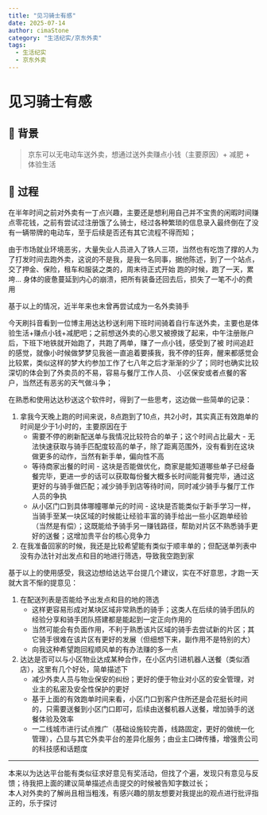 ```yaml
---
title: "见习骑士有感"
date: 2025-07-14
author: cimaStone
category: "生活纪实/京东外卖"
tags: 
  - 生活纪实
  - 京东外卖
---
```


# 见习骑士有感

## 🎯 背景
> 京东可以无电动车送外卖，想通过送外卖赚点小钱（主要原因）+ 减肥 + 体验生活

## 📖 过程
在半年时间之前对外卖有一丁点兴趣，主要还是想利用自己并不宝贵的闲暇时间赚点零花钱，之前有尝试过注册饿了么骑士，经过各种繁琐的信息录入最终倒在了没有一辆带牌的电动车，至于后续是否还有其它流程不得而知；   

由于市场就业环境恶劣，大量失业人员进入了铁人三项，当然也有吃饱了撑的人为了打发时间去跑外卖，这说的不是我，是我一名同事，据他陈述，到了一个站点，交了押金、保险，租车和服装之类的，周末待正式开始
跑的时候，跑了一天，累垮... 身体的疲惫蔓延到内心的崩溃，把所有装备还回去后，损失了一笔不小的费用

基于以上的情况，近半年来也未曾再尝试成为一名外卖骑手  

今天刷抖音看到一位博主用达达秒送利用下班时间骑着自行车送外卖，主要也是体验生活+赚点小钱+减肥吧；之前想送外卖的心思又被撩拨了起来，中午注册账户后，下班下地铁就开始跑了，共跑了两单，赚了一点小钱，感受到了被
时间追赶的感觉，就像小时候做梦梦见我爸一直追着要揍我，我不停的狂奔，醒来都感觉会比较累，类似这样的梦大约参加工作了七八年之后才渐渐的少了；同时也确实比较深切的体会到了外卖员的不易，容易与餐厅工作人员、
小区保安或者点餐的客户，当然还有恶劣的天气做斗争；

在熟悉和使用达达秒送这个软件时，得到了一些思考，这边做一些简单的记录：
1. 拿我今天晚上跑的时间来说，8点跑到了10点，共2小时，其实真正有效跑单的时间是少于1小时的，主要原因在于
   - 需要不停的刷新配送单与我情况比较符合的单子；这个时间占比最大 - 无法快速获取与骑手匹配度较高的单子，除了距离范围外，没有看到在这块做更多的动作，当然有新手单，偏向性不高
   - 等待商家出餐的时间 - 这块是否能做优化，商家是能知道哪些单子已经备餐完毕，更进一步的话可以获取每份餐大概多长时间能背餐完毕，通过这更好的与骑手做匹配；减少骑手到店等待时间，同时减少骑手与餐厅工作人员的争执
   - 从小区门口到具体哪幢哪单元的时间 - 这块是否能类似于新手学习一样，当骑手至某一块区域的时候能让经验丰富的骑手给出一些小区跑单经验（当然是有偿）；这既能给予骑手另一赚钱路径，帮助对片区不熟悉骑手更好的送餐；这增加贵平台的核心竞争力
2. 在我准备回家的时候，我还是比较希望能有类似于顺丰单的；但配送单列表中没有办法针对出发点和目的地进行筛选，导致我空跑到家

基于以上的使用感受，我这边想给达达平台提几个建议，实在不好意思，才跑一天就大言不惭的提意见：
1. 在配送列表是否能给予出发点和目的地的筛选
   - 这样更容易形成对某块区域非常熟悉的骑手；这类人在后续的骑手团队的经验分享和骑手团队搭建都是能起到一定正向作用的
   - 当然可能会有负面作用，不利于熟悉该片区域的骑手去尝试新的片区；其它骑手很难在该片区有更好的发展（但细想下来，副作用不是特别的大）
   - 向我这种希望跑回程顺风单的有办法赚的多一点
2. 达达是否可以与小区物业达成某种合作，在小区内引进机器人送餐（类似酒店），这里有几个好处，简单描述下
   - 减少外卖人员与物业保安的纠纷；更好的便于物业对小区的安全管理，对业主的私密及安全性保护的更好
   - 基于上面的有效跑单时间来看，小区门口到客户住所还是会花挺长时间的，只需要送餐到小区门口即可，后续由送餐机器人送餐，增加骑手的送餐体验及效率
   - 一二线城市进行试点推广（基础设施较完善，线路固定，更好的做统一化管理），凸显与其它外卖平台的差异化服务；由业主口碑传播，增强贵公司的科技感和话题度

---
本来以为达达平台能有类似征求好意见有奖活动，但找了个遍，发现只有意见与反馈；待我把上面的建议简单描述点击提交的时候被告知字数过长；  
本人对外卖的了解尚且相当粗浅，有感兴趣的朋友想要对我提出的观点进行批评指正的，乐于探讨
   
